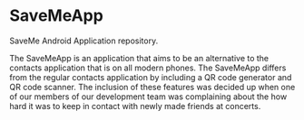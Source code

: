 # SaveMeApp
SaveMe Android Application repository.

The SaveMeApp is an application that aims to be an alternative to the contacts application that is on all modern phones. The SaveMeApp differs from the regular contacts application by including a QR code generator and QR code scanner. The inclusion of these features was decided up when one of our members of our development team was complaining about the how hard it was to keep in contact with newly made friends at concerts. 
